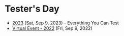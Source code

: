# Tester's Day

+ [2023](2023) (Sat, Sep 9, 2023) - Everything You Can Test
+ [Virtual Event - 2022](2022) (Fri, Sep 9, 2022)